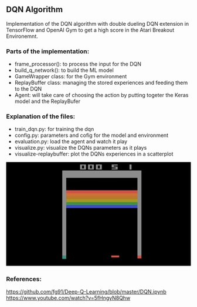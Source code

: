 ## DQN Algorithm

Implementation of the DQN algorithm with double dueling DQN extension in TensorFlow and OpenAI Gym to get a high score in the Atari Breakout Environemnt.

### Parts of the implementation:
- frame_processor(): to process the input for the DQN
- build_q_network(): to build the ML model
- GameWrapper class: for the Gym environment
- ReplayBuffer class: managing the stored experiences and feeding them to the DQN
- Agent: will take care of choosing the action by putting togeter the Keras model and the ReplayBufer

### Explanation of the files:
- train_dqn.py: for training the dqn
- config.py: parameters and cofig for the model and environment
- evaluation.py: load the agent and watch it play
- visualize.py: visualize the DQNs parameters as it plays
- visualize-replaybuffer: plot the DQNs experiences in a scatterplot

![](dqn_breakout.gif)

### References:
https://github.com/fg91/Deep-Q-Learning/blob/master/DQN.ipynb
https://www.youtube.com/watch?v=5fHngyN8Qhw
